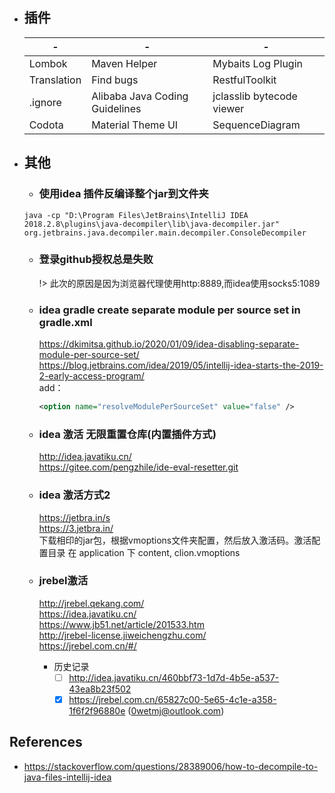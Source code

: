 
+ ## 插件

    | - | - | - |
    --|--|--
    |Lombok|Maven Helper|Mybaits Log Plugin|
    |Translation|Find bugs|RestfulToolkit|
    |.ignore|Alibaba Java Coding Guidelines|jclasslib bytecode viewer|
    |Codota|Material Theme UI|SequenceDiagram|

+ ## 其他
    - ### 使用idea 插件反编译整个jar到文件夹
    `java -cp "D:\Program Files\JetBrains\IntelliJ IDEA 2018.2.8\plugins\java-decompiler\lib\java-decompiler.jar" org.jetbrains.java.decompiler.main.decompiler.ConsoleDecompiler`

    - ### 登录github授权总是失败
        !> 此次的原因是因为浏览器代理使用http:8889,而idea使用socks5:1089

    - ### idea gradle create separate module per source set in gradle.xml
        https://dkimitsa.github.io/2020/01/09/idea-disabling-separate-module-per-source-set/ </br>
        https://blog.jetbrains.com/idea/2019/05/intellij-idea-starts-the-2019-2-early-access-program/  
        add：
        ```xml
        <option name="resolveModulePerSourceSet" value="false" />
        ```
    
    - ### idea 激活 无限重置仓库(内置插件方式)
        http://idea.javatiku.cn/ </br>
        https://gitee.com/pengzhile/ide-eval-resetter.git

    - ### idea 激活方式2
        https://jetbra.in/s </br>
        https://3.jetbra.in/  
        下载相印的jar包，根据vmoptions文件夹配置，然后放入激活码。激活配置目录  在 application 下 content, clion.vmoptions

    - ### jrebel激活
        http://jrebel.qekang.com/ </br>
        https://idea.javatiku.cn/ </br>
        https://www.jb51.net/article/201533.htm </br>
        http://jrebel-license.jiweichengzhu.com/ </br>
        https://jrebel.com.cn/#/

        + 历史记录
            - [ ] http://idea.javatiku.cn/460bbf73-1d7d-4b5e-a537-43ea8b23f502
            - [x] https://jrebel.com.cn/65827c00-5e65-4c1e-a358-1f6f2f96880e (0wetmj@outlook.com)

## References
*  https://stackoverflow.com/questions/28389006/how-to-decompile-to-java-files-intellij-idea